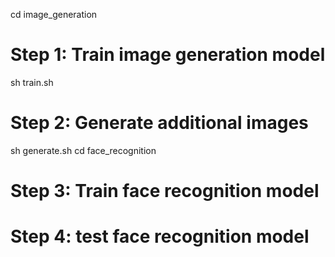 cd image_generation
# Step 1: Train image generation model 
sh train.sh 
# Step 2: Generate additional images
sh generate.sh
cd face_recognition
# Step 3: Train face recognition model
# Step 4: test face recognition model
